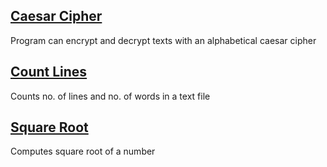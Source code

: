 <h2>
  <a href="https://github.com/SarthakU/DailyProgrammer/blob/master/C/Daily003_easy/Caesar.c">Caesar Cipher</a>
</h2>
Program can encrypt and decrypt texts with an alphabetical caesar cipher
<h2>
  <a href="https://github.com/SarthakU/DailyProgrammer/blob/master/C/Daily037_easy/CountLines.c">Count Lines</a>
</h2>
Counts no. of lines and no. of words in a text file
<h2>
  <a href="https://github.com/SarthakU/DailyProgrammer/blob/master/C/Daily061_intermediate/SquareRoot.c">Square Root</a>
</h2>
Computes square root of a number 